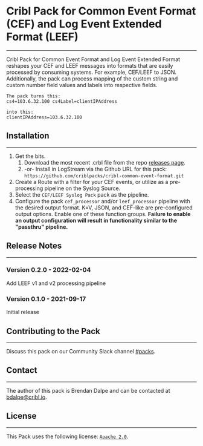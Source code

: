 # Cribl Pack for Common Event Format (CEF) and Log Event Extended Format (LEEF)
----

Cribl Pack for Common Event Format and Log Event Extended Format reshapes your CEF and LEEF messages into formats that are easily processed by consuming systems. For example, CEF/LEEF to JSON. Additionally, the pack can process mapping of the custom string and custom number field values and labels into respective fields.

```
The pack turns this:
cs4=103.6.32.100 cs4Label=clientIPAddress

into this:
clientIPAddress=103.6.32.100
```

## Installation
---
1. Get the bits.
   1. Download the most recent .crbl file from the repo [releases page](https://github.com/criblpacks/cribl-common-event-format/releases).
   2. -or- Install in LogStream via the Github URL for this pack: `https://github.com/criblpacks/cribl-common-event-format.git`
2. Create a Route with a filter for your CEF events, or utilize as a pre-processing pipeline on the Syslog Source.
3. Select the `CEF/LEEF Syslog Pack` pack as the pipeline.
4. Configure the pack `cef_processor` and/or `leef_processor` pipeline with the desired output format. K=V, JSON, and CEF-like are pre-configured output options. Enable one of these function groups. **Failure to enable an output configuration will result in functionality similar to the "passthru" pipeline.**


## Release Notes
---
### Version 0.2.0 - 2022-02-04
Add LEEF v1 and v2 processing pipeline

### Version 0.1.0 - 2021-09-17
Initial release


## Contributing to the Pack
---
Discuss this pack on our Community Slack channel [#packs](https://cribl-community.slack.com/archives/C021UP7ETM3).

## Contact
---
The author of this pack is Brendan Dalpe and can be contacted at <bdalpe@cribl.io>.

## License
---
This Pack uses the following license: [`Apache 2.0`](https://github.com/criblio/appscope/blob/master/LICENSE).
